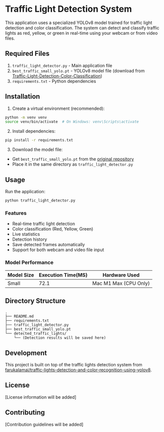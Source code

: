# Traffic Light Detection System

This application uses a specialized YOLOv8 model trained for traffic light detection and color classification. The system can detect and classify traffic lights as red, yellow, or green in real-time using your webcam or from video files.

## Required Files
1. `traffic_light_detector.py` - Main application file
2. `best_traffic_small_yolo.pt` - YOLOv8 model file (download from [Traffic-Light-Detection-Color-Classification](https://github.com/Syazvinski/Traffic-Light-Detection-Color-Classification))
3. `requirements.txt` - Python dependencies

## Installation

1. Create a virtual environment (recommended):
```bash
python -m venv venv
source venv/bin/activate  # On Windows: venv\Scripts\activate
```

2. Install dependencies:
```bash
pip install -r requirements.txt
```

3. Download the model file:
- Get `best_traffic_small_yolo.pt` from the [original repository](https://github.com/Syazvinski/Traffic-Light-Detection-Color-Classification)
- Place it in the same directory as `traffic_light_detector.py`

## Usage

Run the application:
```bash
python traffic_light_detector.py
```

### Features
- Real-time traffic light detection
- Color classification (Red, Yellow, Green)
- Live statistics
- Detection history
- Save detected frames automatically
- Support for both webcam and video file input

### Model Performance
| Model Size | Execution Time(MS) | Hardware Used         |
|------------|-------------------|---------------------|
| Small      | 72.1             | Mac M1 Max (CPU Only) |

## Directory Structure
```
.
├── README.md
├── requirements.txt
├── traffic_light_detector.py
├── best_traffic_small_yolo.pt
└── detected_traffic_lights/
    └── (Detection results will be saved here)
```

## Development

This project is built on top of the traffic lights detection system from [farukalamai/traffic-lights-detection-and-color-recognition-using-yolov8](https://github.com/farukalamai/traffic-lights-detection-and-color-recognition-using-yolov8).

## License

[License information will be added]

## Contributing

[Contribution guidelines will be added] 